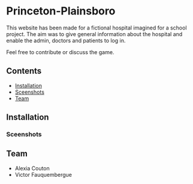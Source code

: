 # Princeton-Plainsboro

This website has been made for a fictional hospital imagined for a school project.
The aim was to give general information about the hospital and enable the admin, doctors and patients to log in.

Feel free to contribute or discuss the game.

## Contents

  * [Installation][Installation]
  * [Sceenshots][Screenshots]
  * [Team][Team]
  
## Installation


### Sceenshots

## Team

- Alexia Couton
- Victor Fauquembergue

[Installation]: https://github.com/Alexia14/Princeton-Plainsboro/blob/master/README.md#install--play
[Screenshots]: https://github.com/Alexia14/Princeton-Plainsboro/blob/master/README.md#screenshots
[Team]: https://github.com/Alexia14/Princeton-Plainsboro/blob/master/README.md#team-
